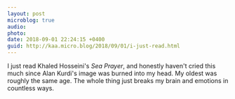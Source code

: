 ```yaml
---
layout: post
microblog: true
audio: 
photo: 
date: 2018-09-01 22:24:15 +0400
guid: http://kaa.micro.blog/2018/09/01/i-just-read.html
---
```

I just read Khaled Hosseini's _Sea Prayer_, and honestly haven't cried this much since Alan Kurdi's image was burned into my head. My oldest was roughly the same age. The whole thing just breaks my brain and emotions in countless ways. 
